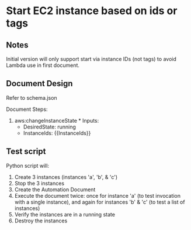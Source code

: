 # Start EC2 instance based on ids or tags

## Notes

Initial version will only support start via instance IDs (not tags) to avoid Lambda use in first document.

## Document Design

Refer to schema.json

Document Steps:
  1. aws:changeInstanceState
    * Inputs:
      * DesiredState: running
      * InstanceIds: {{InstanceIds}}

## Test script

Python script will:
  1. Create 3 instances (instances 'a', 'b', & 'c')
  2. Stop the 3 instances
  3. Create the Automation Document
  4. Execute the document twice: once for instance 'a' (to test invocation with a single instance), and again for instances 'b' & 'c' (to test a list of instances)
  5. Verify the instances are in a running state
  6. Destroy the instances
